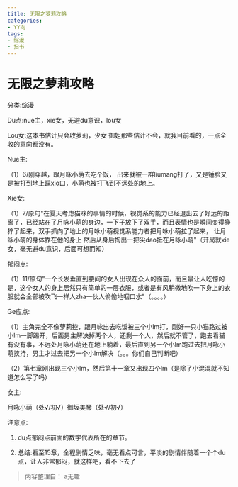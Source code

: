 ```yaml
---
title: 无限之萝莉攻略
categories:
- YY向
tags:
- 综漫
- 扫书
---
```

# 无限之萝莉攻略
分类:综漫

Du点:nue主，xie女，无避du意识，lou女

Lou女:这本书估计只会收萝莉，少女
御姐那些估计不会，就我目前看的，一点全收的意向都没有。

Nue主:

（1）6/刚穿越，跟月咏小萌去吃个饭，
出来就被一群liumang打了，又是锤脸又是被打到地上踩xio口，小萌也被打飞到不远处的地上。

Xie女:

（1）7/原句"在夏天考虑猫咪的事情的时候，视觉系的能力已经退出去了好远的距离了，已经站在了月咏小萌的身边，一下子放下了双手，而且表情也是瞬间变得狰狞了起来，双手抓向了地上的月咏小萌视觉系能力者把月咏小萌拉了起来，
让月咏小萌的身体靠在他的身上
然后从身后掏出一把尖dao抵在月咏小萌"（开局就xie女，毫无避du意识，后面可想而知）

郁闷点:

（1）11/原句"一个长发垂直到腰间的女人出现在众人的面前，而且最让人吃惊的是，这个女人的身上居然只有简单的一层衣服，或者是有风稍微地吹一下身上的衣服就会全部被吹飞一样人zha一伙人偷偷地咽口水"（。。。。）

Ge应点:

（1）主角完全不像萝莉控，跟月咏出去吃饭被三个小lm打，刚好一只小猫路过被小lm一脚踢开，后面男主解决掉两个人，还剩一个人，然后就不管了，跑去看猫有没有事，不远处月咏小萌还在地上躺着，最后直到另一个小lm跑过去把月咏小萌挟持，男主才过去把另一个小lm解决（。。。你们自己判断吧）

（2）第七章刚出现三个小lm，然后第十一章又出现四个lm（是除了小混混就不知道怎么写了吗）

女主:

月咏小萌（处√/初√）御坂美琴（处√/初√）

注意点:

1.  du点郁闷点前面的数字代表所在的章节。

2.  总结:看至15章，全程剧情乏味，毫无看点可言，平淡的剧情伴随着一个个du点，让人非常郁闷，就这样吧，看不下去了


> 内容整理自： a无趣
